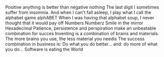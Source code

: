 Positive anything is better than negative nothing
The last digit
I sometimes suffer from insomnia. And when I can't fall asleep, I play what I call the alphabet game
alphABET
When I was having that alphabet soup, I never thought that it would pay off
Numbers
Numberz
Smile in the mirror
Hexadecimal
Patience, persistence and perspiration make an unbeatable combination for succes
Inventing is a combination of brains and materials. The more brains you use, the less material you needis
The success combination in business is: Do what you do better... and: do more of what you do...
Software is eating the World
